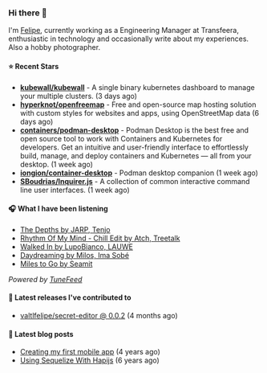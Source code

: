 ### Hi there 👋

I'm [Felipe](https://felipevm.com), currently working as a Engineering Manager at Transfeera, enthusiastic in technology and occasionally write about my experiences. Also a hobby photographer.

#### ⭐ Recent Stars
- **[kubewall/kubewall](https://github.com/kubewall/kubewall)** - A single binary kubernetes dashboard to manage your multiple clusters. (3 days ago)
- **[hyperknot/openfreemap](https://github.com/hyperknot/openfreemap)** - Free and open-source map hosting solution with custom styles for websites and apps, using OpenStreetMap data (6 days ago)
- **[containers/podman-desktop](https://github.com/containers/podman-desktop)** - Podman Desktop is the best free and open source tool to work with Containers and Kubernetes for developers. Get an intuitive and user-friendly interface to effortlessly build, manage, and deploy containers and Kubernetes — all from your desktop. (1 week ago)
- **[iongion/container-desktop](https://github.com/iongion/container-desktop)** - Podman desktop companion (1 week ago)
- **[SBoudrias/Inquirer.js](https://github.com/SBoudrias/Inquirer.js)** - A collection of common interactive command line user interfaces. (1 week ago)

#### 🎧 What I have been listening
- [The Depths by JARP, Tenjo](https://open.spotify.com/track/0o7de9GRm39xN16GpElekn)
- [Rhythm Of My Mind - Chill Edit by Atch, Treetalk](https://open.spotify.com/track/0ZJdZtjF4cjZazBjeG8ql1)
- [Walked In by LupoBianco, LAUWE](https://open.spotify.com/track/0RYxiZWFrxlP5dUnsjSoe3)
- [Daydreaming by Milos, Ima Sobé](https://open.spotify.com/track/4bZWc6kBVcEPcOPM9ryfRo)
- [Miles to Go by Seamit](https://open.spotify.com/track/1WKjoJQHN9paGgzava0gi7)

_Powered by [TuneFeed](https://tunefeed.app?ref=valtlfelipe-gh-profile)_ 

#### 🚀 Latest releases I've contributed to


- [valtlfelipe/secret-editor @ 0.0.2](https://github.com/valtlfelipe/secret-editor/releases/tag/0.0.2) (4 months ago)

#### 📄 Latest blog posts
- [Creating my first mobile app](https://felipevm.com/posts/creating-my-first-mobile-app/) (4 years ago)
- [Using Sequelize With Hapijs](https://felipevm.com/posts/using-sequelize-with-hapijs/) (6 years ago)
